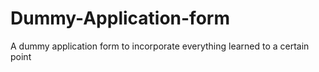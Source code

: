 # Dummy-Application-form
A dummy application form to incorporate everything learned to a certain point
